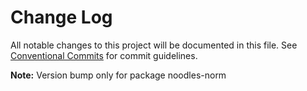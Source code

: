 # Change Log

All notable changes to this project will be documented in this file.
See [Conventional Commits](https://conventionalcommits.org) for commit guidelines.


**Note:** Version bump only for package noodles-norm
